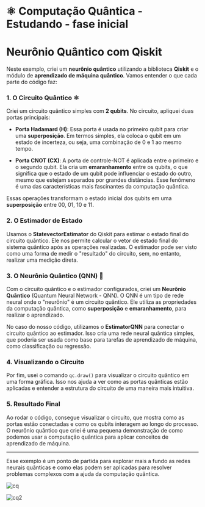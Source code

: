 # ⚛️ Computação Quântica - Estudando - fase inicial

# Neurônio Quântico com Qiskit

Neste exemplo, criei um **neurônio quântico** utilizando a biblioteca **Qiskit** e o módulo de **aprendizado de máquina quântico**. Vamos entender o que cada parte do código faz:

### 1. **O Circuito Quântico** ⚛️

Criei um circuito quântico simples com **2 qubits**. No circuito, apliquei duas portas principais:

- **Porta Hadamard (H)**: Essa porta é usada no primeiro qubit para criar uma **superposição**. Em termos simples, ela coloca o qubit em um estado de incerteza, ou seja, uma combinação de 0 e 1 ao mesmo tempo.

- **Porta CNOT (CX)**: A porta de controle-NOT é aplicada entre o primeiro e o segundo qubit. Ela cria um **emaranhamento** entre os qubits, o que significa que o estado de um qubit pode influenciar o estado do outro, mesmo que estejam separados por grandes distâncias. Esse fenômeno é uma das características mais fascinantes da computação quântica.

Essas operações transformam o estado inicial dos qubits em uma **superposição** entre 00, 01, 10 e 11.

### 2. **O Estimador de Estado**

Usamos o **StatevectorEstimator** do Qiskit para estimar o estado final do circuito quântico. Ele nos permite calcular o vetor de estado final do sistema quântico após as operações realizadas. O estimador pode ser visto como uma forma de medir o "resultado" do circuito, sem, no entanto, realizar uma medição direta.

### 3. **O Neurônio Quântico (QNN)** 🧠

Com o circuito quântico e o estimador configurados, criei um **Neurônio Quântico** (Quantum Neural Network - QNN). O QNN é um tipo de rede neural onde o "neurônio" é um circuito quântico. Ele utiliza as propriedades da computação quântica, como **superposição** e **emaranhamento**, para realizar o aprendizado.

No caso do nosso código, utilizamos o **EstimatorQNN** para conectar o circuito quântico ao estimador. Isso cria uma rede neural quântica simples, que poderia ser usada como base para tarefas de aprendizado de máquina, como classificação ou regressão.

### 4. **Visualizando o Circuito**

Por fim, usei o comando `qc.draw()` para visualizar o circuito quântico em uma forma gráfica. Isso nos ajuda a ver como as portas quânticas estão aplicadas e entender a estrutura do circuito de uma maneira mais intuitiva.

### 5. **Resultado Final**

Ao rodar o código, consegue visualizar o circuito, que mostra como as portas estão conectadas e como os qubits interagem ao longo do processo. O neurônio quântico que criei é uma pequena demonstração de como podemos usar a computação quântica para aplicar conceitos de aprendizado de máquina.

---

Esse exemplo é um ponto de partida para explorar mais a fundo as redes neurais quânticas e como elas podem ser aplicadas para resolver problemas complexos com a ajuda da computação quântica.

![cq](https://github.com/user-attachments/assets/163ca347-3edc-489a-900d-50b04781f1e6)



![cq2](https://github.com/user-attachments/assets/35f01554-0022-4322-90f0-4bfd8c7eb1b8)





